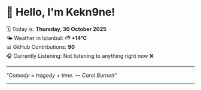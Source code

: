 # 👋 Hello, I'm Kekn9ne!

🗓️ Today is: **Thursday, 30 October 2025**  
🌤️ Weather in Istanbul: **⛅️  +14°C**  
📊 GitHub Contributions: **90**  
🎧 Currently Listening: Not listening to anything right now ❌

---

_"Comedy = tragedy + time. — *Carol Burnett*"_

---
